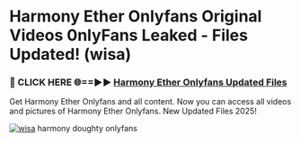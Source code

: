 # Harmony Ether Onlyfans Original Videos 0nlyFans Leaked - Files Updated! (wisa)

<h3>🔴 CLICK HERE 🌐==►► <a href="https://tinyurl.com/4seja8ks" rel="nofollow">Harmony Ether Onlyfans Updated Files</a></h3>

Get Harmony Ether Onlyfans and all content. Now you can access all videos and pictures of Harmony Ether Onlyfans. New Updated Files 2025!

[![wisa](https://i.imgur.com/EWjZXRe.gif)](https://tinyurl.com/4seja8ks)
harmony doughty onlyfans